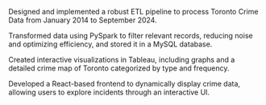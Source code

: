 Designed and implemented a robust ETL pipeline to process Toronto Crime Data from January 2014 to September 2024.

Transformed data using PySpark to filter relevant records, reducing noise and optimizing efficiency, and stored it in a
MySQL database.

Created interactive visualizations in Tableau, including graphs and a detailed crime map of Toronto categorized by type and
frequency.

Developed a React-based frontend to dynamically display crime data, allowing users to explore incidents through an
interactive UI.
